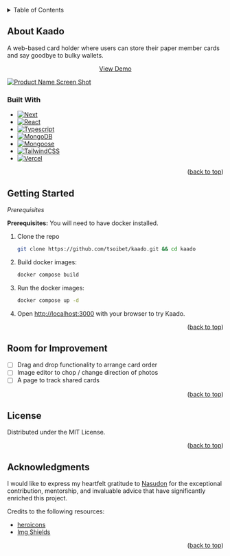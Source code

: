 <a name="readme-top"></a>


<!-- TABLE OF CONTENTS -->
<details>
  <summary>Table of Contents</summary>
  <ol>
    <li>
      <a href="#about-kaado">About Kaado</a>
      <ul>
        <li><a href="#built-with">Built With</a></li>
      </ul>
    </li>
    <li><a href="#getting-started">Getting Started</a></li>
    <li><a href="#room-for-improvement">Room for Improvement</a></li>
    <li><a href="#license">License</a></li>
    <li><a href="#acknowledgments">Acknowledgments</a></li>
  </ol>
</details>


<!-- ABOUT THE PROJECT -->
## About Kaado

A web-based card holder where users can store their paper member cards and say goodbye to bulky wallets.

<p align="center">
    <a href="https://kaado.vercel.app/">View Demo</a>
</p>

[![Product Name Screen Shot][product-screenshot]](https://kaado.vercel.app/)


### Built With

* [![Next][Next.js]][Next-url]
* [![React][React.js]][React-url]
* [![Typescript][Typescript]][Typescript-url]
* [![MongoDB][MongoDB]][MongoDB-url]
* [![Mongoose][Mongoose]][MongoDB-url]
* [![TailwindCSS][TailwindCSS]][TailwindCSS-url]
* [![Vercel][Vercel]][Vercel-url]

<p align="right">(<a href="#readme-top">back to top</a>)</p>


<!-- GETTING STARTED -->
## Getting Started

*Prerequisites*

**Prerequisites:** You will need to have docker installed.

1. Clone the repo 
   ```sh
   git clone https://github.com/tsoibet/kaado.git && cd kaado
   ```

2. Build docker images:
    ```sh
    docker compose build
    ```

3. Run the docker images:
    ```sh
    docker compose up -d
    ```

4. Open [http://localhost:3000](http://localhost:3000) with your browser to try Kaado.

<p align="right">(<a href="#readme-top">back to top</a>)</p>


<!-- ROOM FOR IMPROVEMENT -->
## Room for Improvement

- [ ] Drag and drop functionality to arrange card order
- [ ] Image editor to chop / change direction of photos
- [ ] A page to track shared cards

<p align="right">(<a href="#readme-top">back to top</a>)</p>


<!-- LICENSE -->
## License

Distributed under the MIT License. 

<p align="right">(<a href="#readme-top">back to top</a>)</p>


<!-- ACKNOWLEDGMENTS -->
## Acknowledgments

I would like to express my heartfelt gratitude to [Nasudon](https://github.com/nasudon) for the exceptional contribution, mentorship, and invaluable advice that have significantly enriched this project.

Credits to the following resources:
* [heroicons](https://heroicons.com/)
* [Img Shields](https://shields.io)

<p align="right">(<a href="#readme-top">back to top</a>)</p>


<!-- MARKDOWN LINKS & IMAGES -->
<!-- https://www.markdownguide.org/basic-syntax/#reference-style-links -->
[linkedin-shield]: https://img.shields.io/badge/-LinkedIn-black.svg?style=for-the-badge&logo=linkedin&colorB=555
[linkedin-url]: https://linkedin.com/in/sungyan-t
[product-screenshot]: https://github.com/tsoibet/kaado/assets/59286368/213b7f3b-f140-4f79-8aba-f00a30221d48
[Next.js]: https://img.shields.io/badge/next.js-000000?style=for-the-badge&logo=nextdotjs&logoColor=white
[Next-url]: https://nextjs.org/
[React.js]: https://img.shields.io/badge/React-20232A?style=for-the-badge&logo=react&logoColor=61DAFB
[React-url]: https://reactjs.org/
[Typescript]: https://img.shields.io/badge/typescript-3178C6?style=for-the-badge&logo=typescript&logoColor=white
[Typescript-url]: https://www.typescriptlang.org/
[MongoDB]: https://img.shields.io/badge/mongodb-001E2B?style=for-the-badge&logo=mongodb
[MongoDB-url]: https://www.mongodb.com/
[Mongoose]: https://img.shields.io/badge/mongoose-880000?style=for-the-badge&logo=mongoose
[Mongoose-url]: https://mongoosejs.com/
[TailwindCSS]: https://img.shields.io/badge/tailwindcss-06B6D4?style=for-the-badge&logo=tailwindcss&logoColor=white
[TailwindCSS-url]: https://tailwindcss.com/
[Vercel]: https://img.shields.io/badge/vercel-000000?style=for-the-badge&logo=vercel&logoColor=white
[Vercel-url]: https://vercel.com/
